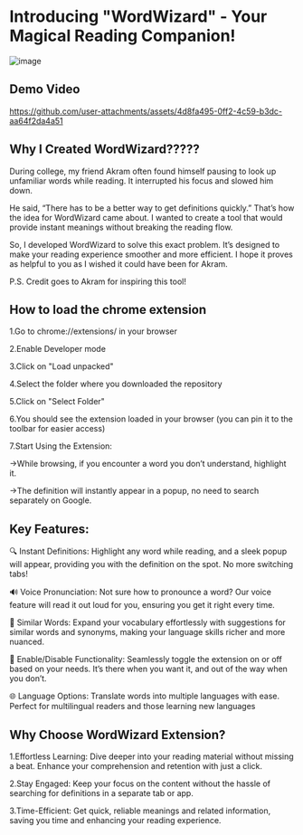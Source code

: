 # Introducing "WordWizard" - Your Magical Reading Companion!

![image](https://github.com/user-attachments/assets/4702b988-868c-4452-8c47-fe9a4e359d42)



## Demo Video

https://github.com/user-attachments/assets/4d8fa495-0ff2-4c59-b3dc-aa64f2da4a51




## Why I Created WordWizard?????

During college, my friend Akram often found himself pausing to look up unfamiliar words while reading. It interrupted his focus and slowed him down.

He said, “There has to be a better way to get definitions quickly.” That’s how the idea for WordWizard came about. I wanted to create a tool that would provide instant meanings without breaking the reading flow.

So, I developed WordWizard to solve this exact problem. It’s designed to make your reading experience smoother and more efficient. I hope it proves as helpful to you as I wished it could have been for Akram.

P.S. Credit goes to Akram for inspiring this tool!
## How to load the chrome extension

1.Go to chrome://extensions/ in your browser

2.Enable Developer mode

3.Click on "Load unpacked"

4.Select the folder where you downloaded the repository

5.Click on "Select Folder"

6.You should see the extension loaded in your browser (you can pin it to the toolbar for easier access)

7.Start Using the Extension:

->While browsing, if you encounter a word you don’t understand, highlight it.

->The definition will instantly appear in a popup, no need to search separately on Google.

## Key Features:

🔍 Instant Definitions: Highlight any word while reading, and a sleek popup will appear, providing you with the definition on the spot. No more switching tabs!

🔊 Voice Pronunciation: Not sure how to pronounce a word? Our voice feature will read it out loud for you, ensuring you get it right every time.

🔗 Similar Words: Expand your vocabulary effortlessly with suggestions for similar words and synonyms, making your language skills richer and more nuanced.

🔄 Enable/Disable Functionality: Seamlessly toggle the extension on or off based on your needs. It’s there when you want it, and out of the way when you don’t.

🌐 Language Options: Translate words into multiple languages with ease. Perfect for multilingual readers and those learning new languages

##  Why Choose WordWizard Extension?

1.Effortless Learning: Dive deeper into your reading material without missing a beat. Enhance your comprehension and retention with just a click.

2.Stay Engaged: Keep your focus on the content without the hassle of searching for definitions in a separate tab or app.

3.Time-Efficient: Get quick, reliable meanings and related information, saving you time and enhancing your reading experience.




